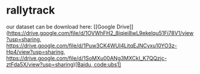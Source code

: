 # rallytrack
our dataset can be download here: [[Google Drive]](https://drive.google.com/file/d/1OVWhFH2_8iqiei8wL9ekelqu51Fi78V1/view?usp=sharing, https://drive.google.com/file/d/1Puw3CK4WUI4LitqEJNCyxu10YO3z-Hp4/view?usp=sharing, https://drive.google.com/file/d/1SoMXu00ANg3MXCkI_K7QQzjc-ztFda5X/view?usp=sharing)[[Baidu, code:ubs1]](https://pan.baidu.com/s/1g3-V8xwLles5ebAomBmhRw)
